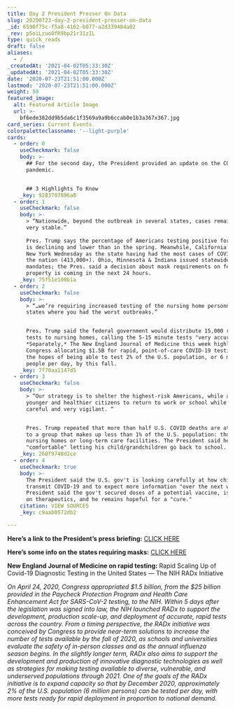 ```yaml
---
title: Day 2 President Presser On Data
slug: 20200723-day-2-president-presser-on-data
_id: 6590f75c-f5a8-4162-b077-a2d339484a02
_rev: p5oiLzuoOfR9bp21r31zIL
type: quick_reads
draft: false
aliases:
  - /
_createdAt: '2021-04-02T05:33:30Z'
_updatedAt: '2021-04-02T05:33:30Z'
date: '2020-07-23T21:51:00.000Z'
lastmod: '2020-07-23T21:51:00.000Z'
weight: 50
featured_image:
  alt: Featured Article Image
  url: >-
    bf6ede382dd9b5da6c1f3569a9a9b6ccab0e1b3a367x367.jpg
card_series: Current Events
colorpaletteclassname: '--light-purple'
cards:
  - order: 0
    useCheckmark: false
    body: >-
      ## For the second day, the President provided an update on the COVID-19
      pandemic.


      ## 3 Highlights To Know
    _key: 9283707896a0
  - order: 1
    useCheckmark: false
    body: >-
      > “Nationwide, beyond the outbreak in several states, cases remain low and
      very stable.”  
        
      Pres. Trump says the percentage of Americans testing positive for COVID-19
      is declining and lower than in the spring. Meanwhile, California surpassed
      New York Wednesday as the state having had the most cases of COVID-19 in
      the nation (413,000+). Ohio, Minnesota & Indiana issued statewide mask
      mandates; the Pres. said a decision about mask requirements on federal
      property is coming in the next 24 hours.
    _key: 75f51e100b1a
  - order: 2
    useCheckmark: false
    body: >-
      > “…we’re requiring increased testing of the nursing home personnel in
      states where you had the worst outbreaks.”


      Pres. Trump said the federal government would distribute 15,000 rapid
      tests to nursing homes, calling the 5-15 minute tests "very accurate."
      *Separately,* The New England Journal of Medicine this week highlighted
      Congress allocating $1.5B for rapid, point-of-care COVID-19 testing with
      the hopes of being able to test 2% of the U.S. population, or 6 million
      people per day, by this fall.
    _key: 7f70aa1147d5
  - order: 3
    useCheckmark: false
    body: >-
      > “Our strategy is to shelter the highest-risk Americans, while allowing
      younger and healthier citizens to return to work or school while being
      careful and very vigilant. “


      Pres. Trump repeated that more than half U.S. COVID deaths are attributed
      to a group that makes up less than 1% of the U.S. population: those in
      nursing homes or long-term care facilities. The President said he is
      "comfortable" letting his child/grandchildren go back to school.
    _key: 260f9748d2ce
  - order: 4
    useCheckmark: true
    body: >-
      The President said the U.S. gov't is looking carefully at how children
      transmit COVID-19 and to expect more information "over the next week." The
      President said the gov't secured doses of a potential vaccine, is focusing
      on therapeutics, and he remains hopeful for a "cure."
    citation: VIEW SOURCES
    _key: c9aab0572db2

---
```

**Here’s a link to the President’s press briefing:** [CLICK HERE](https://www.whitehouse.gov/briefings-statements/remarks-president-trump-press-briefing-072220/)

**Here’s some info on the states requiring masks:** [CLICK HERE](https://www.npr.org/sections/coronavirus-live-updates/2020/07/22/894471674/masking-up-in-the-midwest-ohio-and-minnesota-announce-statewide-mandates)

**New England Journal of Medicine on rapid testing:** Rapid Scaling Up of Covid-19 Diagnostic Testing in the United States — The NIH RADx Initiative

_On April 24, 2020, Congress appropriated $1.5 billion, from the $25 billion provided in the Paycheck Protection Program and Health Care Enhancement Act for SARS-CoV-2 testing, to the NIH. Within 5 days after the legislation was signed into law, the NIH launched RADx to support the development, production scale-up, and deployment of accurate, rapid tests across the country. From a timing perspective, the RADx initiative was conceived by Congress to provide near-term solutions to increase the number of tests available by the fall of 2020, as schools and universities evaluate the safety of in-person classes and as the annual influenza season begins. In the slightly longer term, RADx also aims to support the development and production of innovative diagnostic technologies as well as strategies for making testing available to diverse, vulnerable, and underserved populations through 2021. One of the goals of the RADx initiative is to expand capacity so that by December 2020, approximately 2% of the U.S. population (6 million persons) can be tested per day, with more tests ready for rapid deployment in proportion to national demand._
